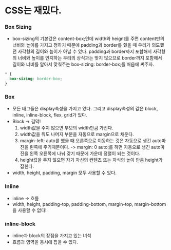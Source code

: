 # CSS는 재밌다.

### Box Sizing

- box-sizing의 기본값은 content-box;인데 width와 heignt를 주면 content만의 너비와 높이를 가지고 정하기 때문에 padding과 border를 줬을 때 우리가 의도했던 사각형의 길이와 높이가 아닐 수 있다. padding과 border까지 포함해서 사각형의 너비와 높이를 인지하는 우리의 상식과는 맞지 않으므로 border까지 포함해서 길이와 너비를 알아서 맞춰주는 box-sizing: border-box;를 처음에 써주자.

```css
* {
  box-sizing: border-box;
}
```

### Box

- 모든 태그들은 display속성을 가지고 있다. 그리고 display속성의 값은 block, inline, inline-block, flex, grid가 있다.
- Block -> 길막!
  1. width값을 주지 않으면 부모의 width만큼 가진다.
  2. width값을 줘도 나머지 부분을 자동으로 margin으로 채운다.
  3. margin-left: auto를 했을 때 오른쪽으로 이동하는 것은 자동으로 생긴 auto마진을 왼쪽에 주기때문이다. -> margin: 0 auto;를 하면 자동으로 생긴 auto마진을 왼쪽 오른쪽에 나눠 갖기 때문에 가운데 정렬이 되는 것이다.
  4. height값을 주지 않으면 자기 자신의 컨텐츠 또는 자식의 높이 만큼 height가 잡힌다.
- width, height, padding, margin 모두 사용할 수 있다.

### Inline

- inline -> 흐름
- width, height, padding-top, padding-bottom, margin-top, margin-bottom을 사용할 수 없다!

### inline-block

- inline과 block의 장점을 가지고 있는 녀석
- 흐름과 영역을 동시에 잡을 수 있다.
